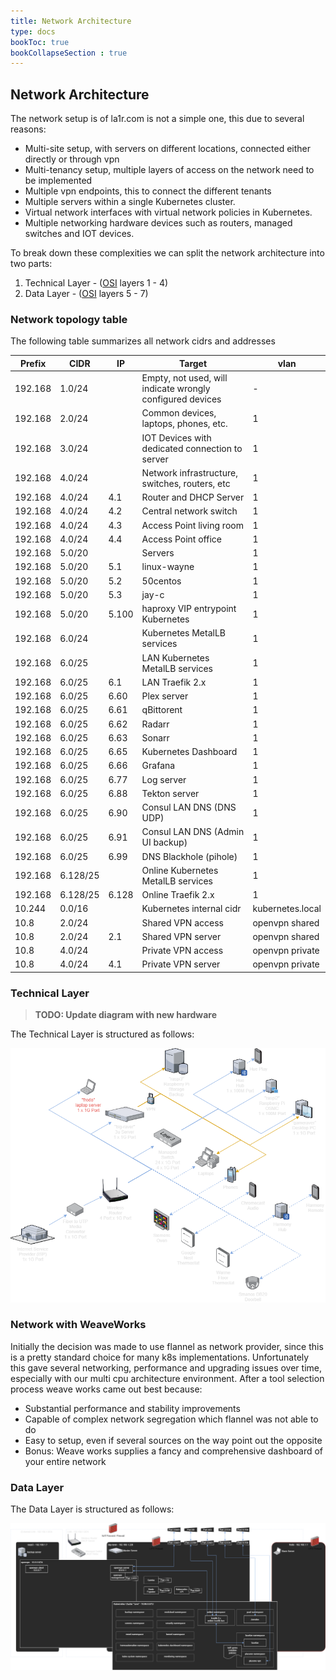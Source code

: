 ```yaml
---
title: Network Architecture
type: docs
bookToc: true
bookCollapseSection : true
---
```

## Network Architecture
The network setup is of la1r.com is not a simple one, this due to several reasons:

* Multi-site setup, with servers on different locations, connected either directly or through vpn
* Multi-tenancy setup, multiple layers of access on the network need to be implemented
* Multiple vpn endpoints, this to connect the different tenants
* Multiple servers within a single Kubernetes cluster.
* Virtual network interfaces with virtual network policies in Kubernetes.
* Multiple networking hardware devices such as routers, managed switches and IOT devices.

To break down these complexities we can split the network architecture into two parts:

1. Technical Layer - ([OSI](https://en.wikipedia.org/wiki/OSI_model#:~:text=The%20Open%20Systems%20Interconnection%20model,underlying%20internal%20structure%20and%20technology) layers 1 - 4)
2. Data Layer - ([OSI](https://en.wikipedia.org/wiki/OSI_model#:~:text=The%20Open%20Systems%20Interconnection%20model,underlying%20internal%20structure%20and%20technology) layers 5 - 7)

### Network topology table
The following table summarizes all network cidrs and addresses

| Prefix    | CIDR     | IP    | Target                                                     | vlan              |
| ---       | ---      | ---   | ---                                                        | ---               |
| 192.168   | 1.0/24   |       | Empty, not used, will indicate wrongly configured devices  | -                 |
| 192.168   | 2.0/24   |       | Common devices, laptops, phones, etc.                      | 1                 |
| 192.168   | 3.0/24   |       | IOT Devices with dedicated connection to server            | 1                 |
| 192.168   | 4.0/24   |       | Network infrastructure, switches, routers, etc             | 1                 |
| 192.168   | 4.0/24   | 4.1   | Router and DHCP Server                                     | 1                 |
| 192.168   | 4.0/24   | 4.2   | Central network switch                                     | 1                 |
| 192.168   | 4.0/24   | 4.3   | Access Point living room                                   | 1                 |
| 192.168   | 4.0/24   | 4.4   | Access Point office                                        | 1                 |
| 192.168   | 5.0/20   |       | Servers                                                    | 1                 |
| 192.168   | 5.0/20   | 5.1   | linux-wayne                                                | 1                 |
| 192.168   | 5.0/20   | 5.2   | 50centos                                                   | 1                 |
| 192.168   | 5.0/20   | 5.3   | jay-c                                                      | 1                 |
| 192.168   | 5.0/20   | 5.100 | haproxy VIP entrypoint Kubernetes                          | 1                 |
| 192.168   | 6.0/24   |       | Kubernetes MetalLB services                                | 1                 |
| 192.168   | 6.0/25   |       | LAN Kubernetes MetalLB services                            | 1                 |
| 192.168   | 6.0/25   | 6.1   | LAN Traefik 2.x                                            | 1                 |
| 192.168   | 6.0/25   | 6.60  | Plex server                                                | 1                 |
| 192.168   | 6.0/25   | 6.61  | qBittorent                                                 | 1                 |
| 192.168   | 6.0/25   | 6.62  | Radarr                                                     | 1                 |
| 192.168   | 6.0/25   | 6.63  | Sonarr                                                     | 1                 |
| 192.168   | 6.0/25   | 6.65  | Kubernetes Dashboard                                       | 1                 |
| 192.168   | 6.0/25   | 6.66  | Grafana                                                    | 1                 |
| 192.168   | 6.0/25   | 6.77  | Log server                                                 | 1                 |
| 192.168   | 6.0/25   | 6.88  | Tekton server                                              | 1                 |
| 192.168   | 6.0/25   | 6.90  | Consul LAN DNS (DNS UDP)                                   | 1                 |
| 192.168   | 6.0/25   | 6.91  | Consul LAN DNS (Admin UI backup)                           | 1                 |
| 192.168   | 6.0/25   | 6.99  | DNS Blackhole (pihole)                                     | 1                 |
| 192.168   | 6.128/25 |       | Online Kubernetes MetalLB services                         | 1                 |
| 192.168   | 6.128/25 | 6.128 | Online Traefik 2.x                                         | 1                 |
| 10.244    | 0.0/16   |       | Kubernetes internal cidr                                   | kubernetes.local  |
| 10.8      | 2.0/24   |       | Shared VPN access                                          | openvpn shared    |
| 10.8      | 2.0/24   | 2.1   | Shared VPN server                                          | openvpn shared    |
| 10.8      | 4.0/24   |       | Private VPN access                                         | openvpn private   |
| 10.8      | 4.0/24   | 4.1   | Private VPN server                                         | openvpn private   |

### Technical Layer
> **TODO: Update diagram with new hardware**

The Technical Layer is structured as follows: 

![](/images/la1r-diagrams-Network%20Arch%20-%20Technical%20Layer.png)


### Network with WeaveWorks
Initially the decision was made to use flannel as network provider, since this is a pretty standard choice for many k8s implementations. Unfortunately this gave several networking, performance and upgrading issues over time, especially with our multi cpu architecture environment. After a tool selection process weave works came out best because:

* Substantial performance and stability improvements
* Capable of complex network segregation which flannel was not able to do
* Easy to setup, even if several sources on the way point out the opposite
* Bonus: Weave works supplies a fancy and comprehensive dashboard of your entire network

### Data Layer
The Data Layer is structured as follows:

![](/images/la1r-diagrams-Network%20Arch%20-%20Data%20Layer.png)
